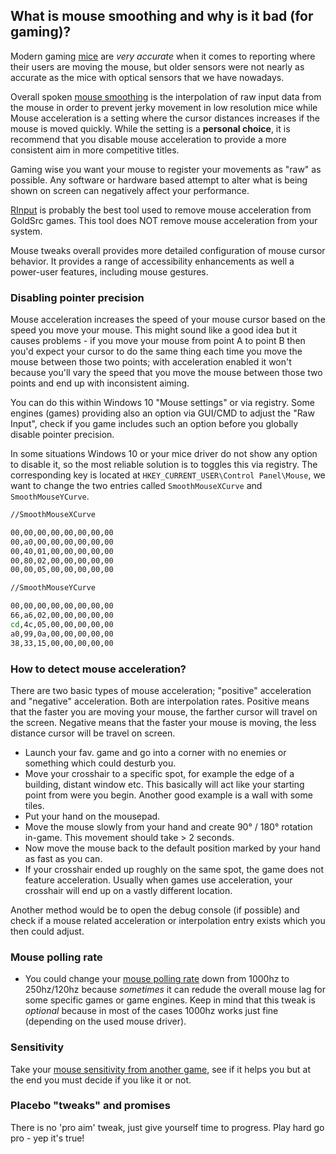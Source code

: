 ## What is mouse smoothing and why is it bad (for gaming)?

Modern gaming [mice](https://en.wikipedia.org/wiki/Computer_mouse) are _very accurate_ when it comes to reporting where their users are moving the mouse, but older sensors were not nearly as accurate as the mice with optical sensors that we have nowadays. 

Overall spoken [mouse smoothing](https://www.codeproject.com/Articles/5247322/Mouse-Smoothing) is the interpolation of raw input data from the mouse in order to prevent jerky movement in low resolution mice while Mouse acceleration is a setting where the cursor distances increases if the mouse is moved quickly. While the setting is a **personal choice**, it is recommend that you disable mouse acceleration to provide a more consistent aim in more competitive titles.

Gaming wise you want your mouse to register your movements as "raw" as possible. Any software or hardware based attempt to alter what is being shown on screen can negatively affect your performance.

[RInput](https://fearless-assassins.com/files/file/1656-rinput/) is probably the best tool used to remove mouse acceleration from GoldSrc games. This tool does NOT remove mouse acceleration from your system. 

Mouse tweaks overall provides more detailed configuration of mouse cursor behavior. It provides a range of accessibility enhancements as well a power-user features, including mouse gestures.

### Disabling pointer precision 

Mouse acceleration increases the speed of your mouse cursor based on the speed you move your mouse. This might sound like a good idea but it causes problems - if you move your mouse from point A to point B then you'd expect your cursor to do the same thing each time you move the mouse between those two points; with acceleration enabled it won't because you'll vary the speed that you move the mouse between those two points and end up with inconsistent aiming. 

You can do this within Windows 10 "Mouse settings" or via registry. Some engines (games) providing also an option via GUI/CMD to adjust the "Raw Input", check if you game includes such an option before you globally disable pointer precision.

In some situations Windows 10 or your mice driver do not show any option to disable it, so the most reliable solution is to toggles this via registry. The corresponding key is located at `HKEY_CURRENT_USER\Control Panel\Mouse`, we want to change the two entries called `SmoothMouseXCurve` and `SmoothMouseYCurve`.

```bash
//SmoothMouseXCurve

00,00,00,00,00,00,00,00
00,a0,00,00,00,00,00,00
00,40,01,00,00,00,00,00
00,80,02,00,00,00,00,00
00,00,05,00,00,00,00,00

//SmoothMouseYCurve

00,00,00,00,00,00,00,00
66,a6,02,00,00,00,00,00
cd,4c,05,00,00,00,00,00
a0,99,0a,00,00,00,00,00
38,33,15,00,00,00,00,00 
```

### How to detect mouse acceleration?

There are two basic types of mouse acceleration; "positive" acceleration and "negative" acceleration. Both are interpolation rates. Positive means that the faster you are moving your mouse, the farther cursor will travel on the screen. Negative means that the faster your mouse is moving, the less distance cursor will be travel on screen.

* Launch your fav. game and go into a corner with no enemies or something which could desturb you. 
* Move your crosshair to a specific spot, for example the edge of a building, distant window etc. This basically will act like your starting point from were you begin. Another good example is a wall with some tiles.
* Put your hand on the mousepad.
* Move the mouse slowly from your hand and create 90° / 180° rotation in-game. This movement should take > 2 seconds.
* Now move the mouse back to the default position marked by your hand as fast as you can.
* If your crosshair ended up roughly on the same spot, the game does not feature acceleration. Usually when games use acceleration, your crosshair will end up on a vastly different location.

Another method would be to open the debug console (if possible) and check if a mouse related acceleration or interpolation entry exists which you then could adjust.


### Mouse polling rate
* You could change your [mouse polling rate](https://www.howtogeek.com/182702/mouse-dpi-and-polling-rates-explained-do-they-matter-for-gaming/) down from 1000hz to 250hz/120hz because _sometimes_ it can redude the overall mouse lag for some specific games or game engines. Keep in mind that this tweak is _optional_ because in most of the cases 1000hz works just fine (depending on the used mouse driver). 


### Sensitivity
Take your [mouse sensitivity from another game](https://www.mouse-sensitivity.com/), see if it helps you but at the end you must decide if you like it or not. 


### Placebo "tweaks" and promises
There is no 'pro aim' tweak, just give yourself time to progress. Play hard go pro - yep it's true!
